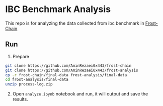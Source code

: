 # IBC Benchmark Analysis

This repo is for analyzing the data collected from ibc benchmark in [Frost-Chain](https://github.com/AminRezaei0x443/frost-chain).

## Run

1. Prepare

```sh
git clone https://github.com/AminRezaei0x443/frost-chain
git clone https://github.com/AminRezaei0x443/frost-analysis
cp -r frost-chain/final-data frost-analysis/final-data
cd frost-analysis/final-data
unzip process-log.zip
```

2. Open `analyze.ipynb` notebook and run, it will output and save the results.
